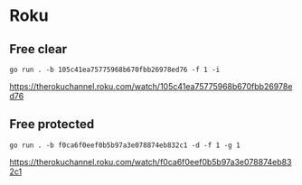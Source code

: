 # Roku

## Free clear

~~~
go run . -b 105c41ea75775968b670fbb26978ed76 -f 1 -i
~~~

https://therokuchannel.roku.com/watch/105c41ea75775968b670fbb26978ed76

## Free protected

~~~
go run . -b f0ca6f0eef0b5b97a3e078874eb832c1 -d -f 1 -g 1
~~~

https://therokuchannel.roku.com/watch/f0ca6f0eef0b5b97a3e078874eb832c1

